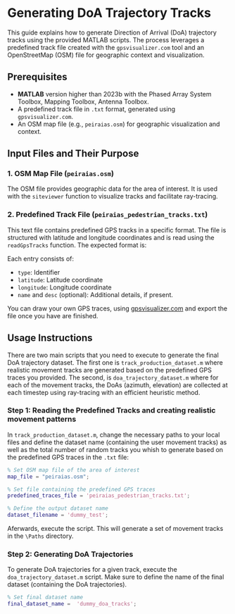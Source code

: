 # Generating DoA Trajectory Tracks

This guide explains how to generate Direction of Arrival (DoA) trajectory tracks using the provided MATLAB scripts. The process leverages a predefined track file created with the `gpsvisualizer.com` tool and an OpenStreetMap (OSM) file for geographic context and visualization.

## Prerequisites

- **MATLAB** version higher than 2023b with the Phased Array System Toolbox, Mapping Toolbox, Antenna Toolbox.
- A predefined track file in `.txt` format, generated using `gpsvisualizer.com`.
- An OSM map file (e.g., `peiraias.osm`) for geographic visualization and context.

## Input Files and Their Purpose

### 1. OSM Map File (`peiraias.osm`)
The OSM file provides geographic data for the area of interest. It is used with the `siteviewer` function to visualize tracks and facilitate ray-tracing.

### 2. Predefined Track File (`peiraias_pedestrian_tracks.txt`)
This text file contains predefined GPS tracks in a specific format. The file is structured with latitude and longitude coordinates and is read using the `readGpsTracks` function. The expected format is:

Each entry consists of:
- `type`: Identifier 
- `latitude`: Latitude coordinate
- `longitude`: Longitude coordinate
- `name` and `desc` (optional): Additional details, if present.

You can draw your own GPS traces, using [gpsvisualizer.com](https://www.gpsvisualizer.com/draw/) and export the file once you have are finished.

## Usage Instructions
There are two main scripts that you need to execute to generate the final DoA trajectory dataset. The first one is `track_production_dataset.m` where realistic movement tracks are generated based on the predefined GPS traces you provided. The second, is `doa_trajectory_dataset.m` where for each of the movement tracks, the DoAs (azimuth, elevation) are collected at each timestep using ray-tracing with an efficient heuristic method.

### Step 1: Reading the Predefined Tracks and creating realistic movement patterns

In `track_production_dataset.m`, change the necessary paths to your local files and define the dataset name (containing the user movement tracks) as well as the total number of random tracks you whish to generate based on the predefined GPS traces in the `.txt` file:

```matlab
% Set OSM map file of the area of interest
map_file = "peiraias.osm"; 

% Set file containing the predefined GPS traces
predefined_traces_file = 'peiraias_pedestrian_tracks.txt';

% Define the output dataset name
dataset_filename = 'dummy_test'; 
```
Aferwards, execute the script. This will generate a set of movement tracks in the `\Paths` directory. 


### Step 2: Generating DoA Trajectories
To generate DoA trajectories for a given track, execute the `doa_trajectory_dataset.m` script. Make sure to define the name of the final dataset (containing the DoA trajectories).

```matlab
% Set final dataset name
final_dataset_name =  'dummy_doa_tracks';
```
